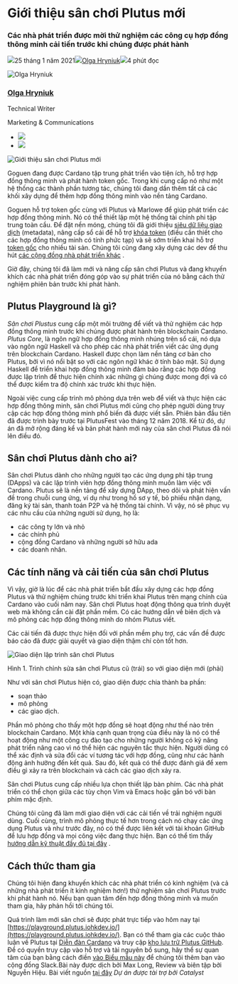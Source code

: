 # Giới thiệu sân chơi Plutus mới

### **Các nhà phát triển được mời thử nghiệm các công cụ hợp đồng thông minh cải tiến trước khi chúng được phát hành**

![](img/2021-01-25-introducing-the-new-plutus-playground.002.png)25 tháng 1 năm 2021![](img/2021-01-25-introducing-the-new-plutus-playground.002.png)[Olga Hryniuk](tmp//en/blog/authors/olga-hryniuk/page-1/)![](img/2021-01-25-introducing-the-new-plutus-playground.003.png)4 phút đọc

![Olga Hryniuk](img/2021-01-25-introducing-the-new-plutus-playground.004.png)[](tmp//en/blog/authors/olga-hryniuk/page-1/)

### [**Olga Hryniuk**](tmp//en/blog/authors/olga-hryniuk/page-1/)

Technical Writer

Marketing &amp; Communications

- ![](img/2021-01-25-introducing-the-new-plutus-playground.005.png)[](https://www.linkedin.com/in/olga-hryniuk-1094a3160/ "LinkedIn")
- ![](img/2021-01-25-introducing-the-new-plutus-playground.006.png)[](https://github.com/olgahryniuk "GitHub")

![Giới thiệu sân chơi Plutus mới](img/2021-01-25-introducing-the-new-plutus-playground.007.jpeg)

Goguen đang được Cardano tập trung phát triển vào tiện ích, hỗ trợ hợp đồng thông minh và phát hành token gốc. Trong khi cung cấp nó như một hệ thống các thành phần tương tác, chúng tôi đang dần thêm tất cả các khối xây dựng để thêm hợp đồng thông minh vào nền tảng Cardano.

Goguen hỗ trợ token gốc cùng với Plutus và Marlowe để giúp phát triển các hợp đồng thông minh. Nó có thể thiết lập một hệ thống tài chính phi tập trung toàn cầu. Để đặt nền móng, chúng tôi đã giới thiệu [siêu dữ liệu giao dịch](https://iohk.io/en/blog/posts/2020/11/03/getting-to-grips-with-metadata-on-cardano/) (metadata), nâng cấp sổ cái để hỗ trợ [khóa token](https://iohk.io/en/blog/posts/2020/12/02/goguen-brings-token-locking-to-cardano/) (điều cần thiết cho các hợp đồng thông minh có tính phức tạp) và sẽ sớm triển khai hỗ trợ [token gốc](https://developers.cardano.org/en/development-environments/native-tokens/native-tokens/) cho nhiều tài sản. Chúng tôi cũng đang xây dựng các dev để thu hút [các cộng đồng nhà phát triển khác](https://developers.cardano.org/) .

Giờ đây, chúng tôi đã làm mới và nâng cấp sân chơi Plutus và đang khuyến khích các nhà phát triển đóng góp vào sự phát triển của nó bằng cách thử nghiệm phiên bản trước khi phát hành.

## **Plutus Playground là gì?**

*Sân chơi Plustus* cung cấp một môi trường để viết và thử nghiệm các hợp đồng thông minh trước khi chúng được phát hành trên blockchain Cardano. *Plutus Core*, là ngôn ngữ hợp đồng thông minh nhúng trên sổ cái, nó dựa vào ngôn ngữ Haskell và cho phép các nhà phát triển viết các ứng dụng trên blockchain Cardano. Haskell được chọn làm nền tảng cơ bản cho Plutus, bởi vì nó nổi bật so với các ngôn ngữ  khác ở tính bảo mật. Sử dụng Haskell để triển khai hợp đồng thông minh đảm bảo rằng các hợp đồng được lập trình để thực hiện chính xác những gì chúng được mong đợi và có thể được kiểm tra độ chính xác trước khi thực hiện.

Ngoài việc cung cấp trình mô phỏng dựa trên web để viết và thực hiện các hợp đồng thông minh, sân chơi Plutus mới cũng cho phép người dùng truy cập các hợp đồng thông minh phổ biến đã được viết sẵn. Phiên bản đầu tiên đã được trình bày trước tại PlutusFest vào tháng 12 năm 2018. Kể từ đó, dự án đã mở rộng đáng kể và bản phát hành mới này của sân chơi Plutus đã nói lên điều đó.

## **Sân chơi Plutus dành cho ai?**

Sân chơi Plutus dành cho những người tạo các ứng dụng phi tập trung (DApps) và các lập trình viên hợp đồng thông minh muốn làm việc với Cardano. Plutus sẽ là nền tảng để xây dựng DApp, theo dõi và phát hiện vấn đề trong chuỗi cung ứng, ví dụ như trong hồ sơ y tế, bỏ phiếu nhận dạng, đăng ký tài sản, thanh toán P2P và hệ thống tài chính. Vì vậy, nó sẽ phục vụ các nhu cầu của những người sử dụng, họ là:

- các công ty lớn và nhỏ
- các chính phủ
- cộng đồng Cardano và những người sở hữu ada
- các doanh nhân.

## **Các tính năng và cải tiến của sân chơi Plutus**

Vì vậy, giờ là lúc để các nhà phát triển bắt đầu xây dựng các hợp đồng Plutus và thử nghiệm chúng trước khi triển khai Plutus trên mạng chính của Cardano vào cuối năm nay. Sân chơi Plutus hoạt động thông qua trình duyệt web mà không cần cài đặt phần mềm. Có các hướng dẫn về biên dịch và mô phỏng các hợp đồng thông minh do nhóm Plutus viết.

Các cải tiến đã được thực hiện đối với phần mềm phụ trợ, các vấn đề được báo cáo đã được giải quyết và giao diện thậm chí còn tốt hơn.

![Giao diện lập trình sân chơi Plutus](img/2021-01-25-introducing-the-new-plutus-playground.008.png)

Hình 1. Trình chỉnh sửa sân chơi Plutus cũ (trái) so với giao diện mới (phải)

Như với sân chơi Plutus hiện có, giao diện được chia thành ba phần:

- soạn thảo
- mô phỏng
- các giao dịch.

Phần mô phỏng cho thấy một hợp đồng sẽ hoạt động như thế nào trên blockchain Cardano. Một khía cạnh quan trọng của điều này là nó có thể hoạt động như một công cụ đào tạo cho những người không có kỹ năng phát triển nâng cao vì nó thể hiện các nguyên tắc thực hiện. Người dùng có thể xác định và sửa đổi các ví tương tác với hợp đồng, cũng như các hành động ảnh hưởng đến kết quả. Sau đó, kết quả có thể được đánh giá để xem điều gì xảy ra trên blockchain và cách các giao dịch xảy ra.

Sân chơi Plutus cung cấp nhiều lựa chọn thiết lập bàn phím. Các nhà phát triển có thể chọn giữa các tùy chọn Vim và Emacs hoặc gắn bó với bàn phím mặc định.

Chúng tôi cũng đã làm mới giao diện với các cải tiến về trải nghiệm người dùng. Cuối cùng, trình mô phỏng thực tế hơn trong cách nó chạy các ứng dụng Plutus và như trước đây, nó có thể được liên kết với tài khoản GitHub để lưu hợp đồng và mọi công việc đang thực hiện. Bạn có thể tìm thấy [hướng dẫn kỹ thuật đầy đủ tại đây](https://youtu.be/DhRS-JvoCw8) .

## **Cách thức tham gia**

Chúng tôi hiện đang khuyến khích các nhà phát triển có kinh nghiệm (và cả những nhà phát triển ít kinh nghiệm hơn!) thử nghiệm sân chơi Plutus trước khi phát hành nó. Nếu bạn quan tâm đến hợp đồng thông minh và muốn tham gia, hãy phản hồi tới chúng tôi.

Quá trình làm mới sân chơi sẽ được phát trực tiếp vào hôm nay tại [https://playground.plutus.iohkdev.io/](https://playground.plutus.iohkdev.io/). Bạn có thể tham gia các cuộc thảo luận về Plutus tại [Diễn đàn Cardano](https://forum.cardano.org/c/developers/cardano-plutus/148) và truy cập [kho lưu trữ Plutus GitHub](https://github.com/input-output-hk/plutus). Để có quyền truy cập vào hỗ trợ và tài nguyên bổ sung, hãy thể sự quan tâm của bạn bằng cách điền [vào Biểu mẫu này](https://input-output.typeform.com/to/gQ0t9ep5) để chúng tôi thêm bạn vào cộng đồng Slack.Bài này được dịch bởi Max Long, Review và biên tập bởi Nguyễn Hiệu. Bài viết nguồn [tại đây](https://iohk.io/en/blog/posts/2021/01/25/introducing-the-new-plutus-playground/) *Dự án được tài trợ bởi Catalyst*
